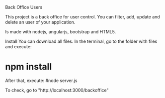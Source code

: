 
Back Office Users

This project is a back office for user control. You can filter, add, update and delete an user of your application.

Is made with nodejs, angularjs, bootstrap and HTML5.

Install
You can download all files. In the terminal, go to the folder with files and execute: 
# npm install

After that, execute:
#node server.js

To check, go to "http://localhost:3000/backoffice"